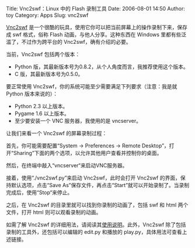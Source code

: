 Title: Vnc2swf：Linux 中的 Flash 录制工具
Date: 2006-08-01 14:50
Author: toy
Category: Apps
Slug: vnc2swf

[Vnc2swf](http://www.unixuser.org/~euske/vnc2swf/index.html)
是一个很酷的玩具，使用它你可以把当前屏幕上的操作录制下来，保存成 swf
格式，俗称 Flash 动画，与他人分享。这种东西在 Windows
里都有些泛滥了，不过作为跨平台的 Vnc2swf，确有介绍的必要。

当前，Vnc2swf 包括两个版本：

-   Python 版，其最新版本号为0.8.2，从个人角度而言，我推荐使用这个版本。
-   C 版，其最新版本号为0.5.0。

要正常使用 Vnc2swf，你的系统可能至少需要满足下列要求（注意：我是就
Python 版本来说的）：

-   Python 2.3 以上版本。
-   Pygame 1.6 以上版本。
-   至少要安装一个 VNC 服务器，我使用的是 vncserver。

让我们来看一个 Vnc2swf 的屏幕录制过程：

首先，你可能需要配置“System -> Preferences -> Remote
Desktop”，打开“Sharing”下面的两个选项，以允许其他用户查看并控制你的桌面。

然后，在终端中敲入“vncserver“来启动VNC服务器。

接着，使用“./vnc2swf.py”来启动 Vnc2swf，此时会打开 Vnc2swf
的界面，保持默认选项，点击“Save
As”保存文件，再点击“Start”就可以开始录制了。当录制完成后，使用“Stop“来停止。

之后，在 Vnc2swf 的目录里就可以找到你录制的动画了，包括 swf 和 html
两个文件，打开 html 则可以观看录制的动画。

如需了解 Vnc2swf
的详细用法，请阅读其[使用说明](http://www.unixuser.org/~euske/vnc2swf/pyvnc2swf.html)。此外，Vnc2swf
除了包括录制的工具外，还包括可以编辑的 edit.py 和播放的
play.py，具体用法可查看上述链接。
